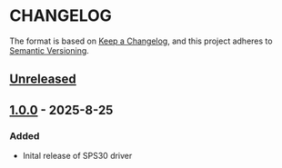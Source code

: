 # CHANGELOG

The format is based on [Keep a Changelog](https://keepachangelog.com/en/1.0.0/),
and this project adheres to [Semantic Versioning](https://semver.org/spec/v2.0.0.html).

## [Unreleased] 

## [1.0.0] - 2025-8-25

### Added

- Inital release of SPS30 driver

[Unreleased]: https://github.com/Sensirion/python-i2c-sps30/compare/1.0.0...HEAD
[1.0.0]: https://github.com/Sensirion/python-i2c-sps30/releases/tag/1.0.0